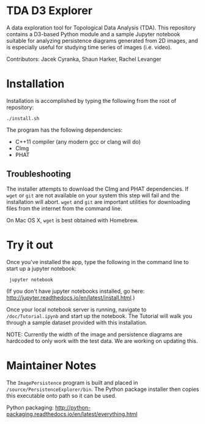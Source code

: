 # TDA D3 Explorer

A data exploration tool for Topological Data Analysis (TDA). This repository contains a D3-based Python module and a sample Jupyter notebook suitable for analyzing persistence diagrams generated from 2D images, and is especially useful for studying time series of images (i.e. video). 


Contributors:
Jacek Cyranka,
Shaun Harker,
Rachel Levanger


# Installation

Installation is accomplished by typing the following from the root of repository:

    ./install.sh

The program has the following dependencies:

* C++11 compiler (any modern gcc or clang will do)
* CImg
* PHAT

## Troubleshooting

The installer attempts to download the CImg and PHAT dependencies. If `wget` or `git` are not available on your system this step will fail and the installation will abort. `wget` and `git` are important utilities for downloading files from the internet from the command line.

On Mac OS X, `wget` is best obtained with Homebrew.

# Try it out

Once you've installed the app, type the following in the command line to start up a jupyter notebook:

     jupyter notebook

(If you don't have jupyter notebooks installed, go here: <http://jupyter.readthedocs.io/en/latest/install.html>.)

Once your local notebook server is running, navigate to `/doc/Tutorial.ipynb` and start up the notebook. The Tutorial will walk you through a sample dataset provided with this installation.

NOTE: Currently the width of the image and persistence diagrams are hardcoded to only work with the test data. We are working on updating this.

# Maintainer Notes

The `ImagePersistence` program is built and placed in `/source/PersistenceExplorer/bin`. The Python package installer then copies this executable onto path so it can be used.

Python packaging: <http://python-packaging.readthedocs.io/en/latest/everything.html>



